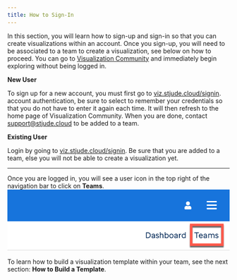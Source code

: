 ```yaml
---
title: How to Sign-In
---
```

In this section, you will learn how to sign-up and sign-in so that you can create visualizations within an account. Once you sign-up, you will need to be associated to a team to create a visualization, see below on how to proceed. You can go to [Visualization Community](https://viz.stjude.cloud/) and immediately begin exploring without being logged in.

**New User**

To sign up for a new account, you must first go to [viz.stjude.cloud/signin](viz.stjude.cloud/signin). account authentication, be sure to select to remember your credentials so that you do not have to enter it again each time. It will then refresh to the home page of Visualization Community. When you are done, contact [support@stjude.cloud](support@stjude.cloud) to be added to a team. 

**Existing User**

Login by going to [viz.stjude.cloud/signin](viz.stjude.cloud/signin). Be sure that you are added to a team, else you will not be able to create a visualization yet. 

-------
Once you are logged in, you will see a user icon in the top right of the navigation bar to click on **Teams**.
![](./teams.png) 

To learn how to build a visualization template within your team, see the next section: **How to Build a Template**.